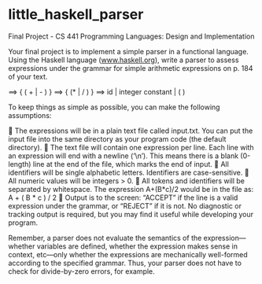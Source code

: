 little_haskell_parser
=====================

Final Project - CS 441 Programming Languages: Design and Implementation

Your final project is to implement a simple parser in a functional language. Using the Haskell 
language (www.haskell.org), write a parser to assess expressions under the grammar for simple 
arithmetic expressions on p. 184 of your text. 
 
<expr> ==> <term> { ( + | - ) <term> } 
<term> ==> <factor> { (* | / ) <factor> } 
<factor> ==> id | integer constant | ( <expr> ) 
 
 To keep things as simple as possible, you can make the following assumptions: 
 
 The expressions will be in a plain text file called input.txt. You can put the input file into 
the same directory as your program code (the default directory). 
 The text file will contain one expression per line. Each line with an expression will end 
with a newline (‘\n’). This means there is a blank (0-length) line at the end of the file, 
which marks the end of input. 
 All identifiers will be single alphabetic letters. Identifiers are case-sensitive. 
 All numeric values will be integers > 0. 
 All tokens and identifiers will be separated by whitespace. The expression A+(B*c)/2 
would be in the file as: A + ( B * c ) / 2 
 Output is to the screen: “ACCEPT” if the line is a valid expression under the grammar, or 
“REJECT” if it is not. No diagnostic or tracking output is required, but you may find it 
useful while developing your program. 
 
Remember, a parser does not evaluate the semantics of the expression—whether variables are 
defined, whether the expression makes sense in context, etc—only whether the expressions are 
mechanically well-formed according to the specified grammar. Thus, your parser does not have 
to check for divide-by-zero errors, for example. 
